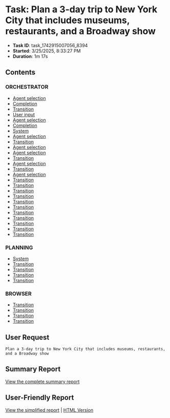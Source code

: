 # Task: Plan a 3-day trip to New York City that includes museums, restaurants, and a Broadway show

- **Task ID**: task_1742915007056_8394
- **Started**: 3/25/2025, 8:33:27 PM
- **Duration**: 1m 17s

## Contents

### ORCHESTRATOR

- [Agent selection](00_orchestrator/001_agent_selection/selection.md)
- [Completion](00_orchestrator/001_completion/completion.md)
- [Transition](00_orchestrator/001_transition/transition.md)
- [User input](00_orchestrator/001_user_input/user_request.md)
- [Agent selection](00_orchestrator/002_agent_selection/selection.md)
- [Completion](00_orchestrator/002_completion/completion.md)
- [System](00_orchestrator/002_system/system.md)
- [Agent selection](00_orchestrator/003_agent_selection/selection.md)
- [Transition](00_orchestrator/003_transition/transition.md)
- [Agent selection](00_orchestrator/004_agent_selection/selection.md)
- [Agent selection](00_orchestrator/005_agent_selection/selection.md)
- [Transition](00_orchestrator/005_transition/transition.md)
- [Agent selection](00_orchestrator/006_agent_selection/selection.md)
- [Transition](00_orchestrator/006_transition/transition.md)
- [Agent selection](00_orchestrator/007_agent_selection/selection.md)
- [Transition](00_orchestrator/008_transition/transition.md)
- [Transition](00_orchestrator/009_transition/transition.md)
- [Transition](00_orchestrator/011_transition/transition.md)
- [Transition](00_orchestrator/012_transition/transition.md)
- [Transition](00_orchestrator/014_transition/transition.md)
- [Transition](00_orchestrator/015_transition/transition.md)
- [Transition](00_orchestrator/017_transition/transition.md)
- [Transition](00_orchestrator/018_transition/transition.md)
- [Transition](00_orchestrator/020_transition/transition.md)
- [Transition](00_orchestrator/021_transition/transition.md)
- [Transition](00_orchestrator/023_transition/transition.md)

### PLANNING

- [System](01_planning/001_system/system.md)
- [Transition](01_planning/002_transition/transition.md)
- [Transition](01_planning/013_transition/transition.md)
- [Transition](01_planning/016_transition/transition.md)
- [Transition](01_planning/019_transition/transition.md)

### BROWSER

- [Transition](02_browser/004_transition/transition.md)
- [Transition](02_browser/007_transition/transition.md)
- [Transition](02_browser/010_transition/transition.md)
- [Transition](02_browser/022_transition/transition.md)


## User Request

```
Plan a 3-day trip to New York City that includes museums, restaurants, and a Broadway show
```

## Summary Report

[View the complete summary report](report/summary.md)

## User-Friendly Report

[View the simplified report](user-report/summary.md) | [HTML Version](user-report/summary.html)
